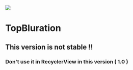 <a href="https://jitpack.io/#HadiDadkhah99/Navigation/"><img id="badge" src="https://jitpack.io/v/HadiDadkhah99/Navigation.svg"></a>

# TopBluration
## This version is not stable !!
### Don't use it in RecyclerView in this version ( 1.0 )

